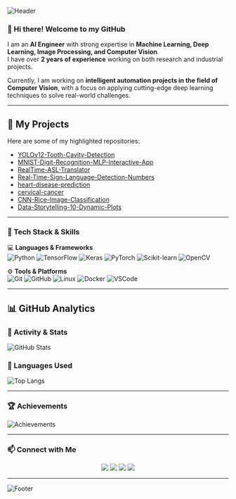 <!-- Header -->
![Header](https://capsule-render.vercel.app/api?type=waving&color=0:FF6F00,100:FF0080&height=220&section=header&text=Danial%20Soleimany%20👨‍💻&fontSize=45&fontColor=fff&animation=fadeIn&fontAlignY=38)

### 👋 Hi there! Welcome to my GitHub

I am an **AI Engineer** with strong expertise in **Machine Learning, Deep Learning, Image Processing, and Computer Vision**.  
I have over **2 years of experience** working on both research and industrial projects.

Currently, I am working on **intelligent automation projects in the field of Computer Vision**, with a focus on applying cutting-edge deep learning techniques to solve real-world challenges.  

---

## 🚀 My Projects
Here are some of my highlighted repositories:

- [YOLOv12-Tooth-Cavity-Detection](https://github.com/DanialSoleimany/YOLOv12-Tooth-Cavity-Detection)  
- [MNIST-Digit-Recognition-MLP-Interactive-App](https://github.com/DanialSoleimany/MNIST-Digit-Recognition-MLP-Interactive-App)  
- [RealTime-ASL-Translator](https://github.com/DanialSoleimany/RealTime-ASL-Translator)  
- [Real-Time-Sign-Language-Detection-Numbers](https://github.com/DanialSoleimany/Real-Time-Sign-Language-Detection-Numbers)  
- [heart-disease-prediction](https://github.com/DanialSoleimany/heart-disease-prediction)  
- [cervical-cancer](https://github.com/DanialSoleimany/cervical-cancer)  
- [CNN-Rice-Image-Classification](https://github.com/DanialSoleimany/CNN-Rice-Image-Classification)  
- [Data-Storytelling-10-Dynamic-Plots](https://github.com/DanialSoleimany/Data-Storytelling-10-Dynamic-Plots)  


---

### 🚀 Tech Stack & Skills
💻 **Languages & Frameworks**  
![Python](https://img.shields.io/badge/Python-3776AB?style=for-the-badge&logo=python&logoColor=white) 
![TensorFlow](https://img.shields.io/badge/TensorFlow-FF6F00?style=for-the-badge&logo=tensorflow&logoColor=white) 
![Keras](https://img.shields.io/badge/Keras-D00000?style=for-the-badge&logo=keras&logoColor=white) 
![PyTorch](https://img.shields.io/badge/PyTorch-EE4C2C?style=for-the-badge&logo=pytorch&logoColor=white) 
![Scikit-learn](https://img.shields.io/badge/Scikit--learn-F7931E?style=for-the-badge&logo=scikit-learn&logoColor=white) 
![OpenCV](https://img.shields.io/badge/OpenCV-5C3EE8?style=for-the-badge&logo=opencv&logoColor=white)  

⚙️ **Tools & Platforms**  
![Git](https://img.shields.io/badge/Git-F05032?style=for-the-badge&logo=git&logoColor=white) 
![GitHub](https://img.shields.io/badge/GitHub-181717?style=for-the-badge&logo=github&logoColor=white) 
![Linux](https://img.shields.io/badge/Linux-FCC624?style=for-the-badge&logo=linux&logoColor=black) 
![Docker](https://img.shields.io/badge/Docker-2496ED?style=for-the-badge&logo=docker&logoColor=white) 
![VSCode](https://img.shields.io/badge/VSCode-007ACC?style=for-the-badge&logo=visual-studio-code&logoColor=white)  

---

## 📊 GitHub Analytics

### 🔹 Activity & Stats
![GitHub Stats](https://github-readme-stats.vercel.app/api?username=DanialSoleimany&show_icons=true&theme=radical)

### 🔹 Languages Used
![Top Langs](https://github-readme-stats.vercel.app/api/top-langs/?username=DanialSoleimany&layout=compact&theme=radical)

---

### 🏆 Achievements
![Achievements](https://github-profile-trophy.vercel.app/?username=DanialSoleimany&theme=radical&no-frame=true&margin-w=10)

---

### 📫 Connect with Me
<p align="center">
  <a href="https://www.linkedin.com/in/danial-soleimany-30abb4220/"><img src="https://img.shields.io/badge/LinkedIn-0077B5?style=for-the-badge&logo=linkedin&logoColor=white"/></a>
  <a href="https://github.com/DanialSoleimany"><img src="https://img.shields.io/badge/GitHub-181717?style=for-the-badge&logo=github&logoColor=white"/></a>
  <a href="https://www.kaggle.com/dankok"><img src="https://img.shields.io/badge/Kaggle-20BEFF?style=for-the-badge&logo=kaggle&logoColor=white"/></a>
  <a href="mailto:danial@arioobarzan.com"><img src="https://img.shields.io/badge/Email-D14836?style=for-the-badge&logo=gmail&logoColor=white"/></a>
</p>

---

<!-- Footer -->
![Footer](https://capsule-render.vercel.app/api?type=waving&color=0:FF0080,100:FF6F00&height=120&section=footer)
